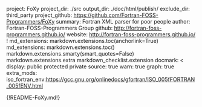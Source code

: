 project: FoXy
project_dir: ./src
output_dir: ./doc/html/publish/
exclude_dir: third_party
project_github: https://github.com/Fortran-FOSS-Programmers/FoXy
summary: Fortran XML parser for poor people
author: Fortran-FOSS-Programmers Group
github: http://fortran-foss-programmers.github.io/
website: http://fortran-foss-programmers.github.io/
! md_extensions: markdown.extensions.toc(anchorlink=True)
md_extensions: markdown.extensions.toc()
               markdown.extensions.smarty(smart_quotes=False)
               markdown.extensions.extra
               markdown_checklist.extension
docmark: <
display: public
         protected
         private
source: true
warn: true
graph: true
extra_mods: iso_fortran_env:https://gcc.gnu.org/onlinedocs/gfortran/ISO_005fFORTRAN_005fENV.html

{!README-FoXy.md!}
